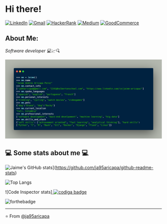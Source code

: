 # Hi there!
[![LinkedIn](https://img.shields.io/badge/LinkedIn-Jaime_Andrés_Aricapa_Pérez-blue)](https://www.linkedin.com/in/jaime-aricapa/)
[![Gmail](https://img.shields.io/badge/Gmail-ja95aricapa-red)](mailto:ja95aricapa@gmail.com)
[![HackerRank](https://img.shields.io/badge/HackerRank-Jaime_Aricapa-brightgreen)](https://www.hackerrank.com/h2241)
[![Medium](https://img.shields.io/badge/Medium-Jaime_Aricapa-white)](https://jaime95aricapa.medium.com)
[![GoodCommerce](https://img.shields.io/badge/Goodcommerce-Jaime_Aricapa-purple)](https://blog.goodcommerce.io/author/jaime/)

## About Me:
<p><em>Software developer 💻📈🔍</br>
</em></p>

![](https://github.com/Jaricapa-holberton/Jaricapa-holberton/blob/main/carbon.png)
<!-- TO make screenshot of your code, copy below link:  
https://carbon.now.sh/ -->

<h2>💻 Some stats about me 💻</h2>

![Jaime's GitHub stats](https://github-readme-stats.vercel.app/api?username=ja95aricapa)](https://github.com/ja95aricapa/github-readme-stats)

![Top Langs](https://github-readme-stats.vercel.app/api/top-langs/?username=ja95aricapa)

![Code Inspector stats]<a href="https://app.codiga.io/hub/user/github/ja95aricapa">
   <img src="https://api.codiga.io/public/badge/user/github/ja95aricapa?style=light" alt="codiga badge" />
</a>

![forthebadge](https://forthebadge.com/images/badges/built-with-love.svg)

---

⭐️ From [@ja95aricapa](https://github.com/ja95aricapa)

<!-- TO make screenshot of your code, copy below link:  
https://carbon.now.sh/ --
